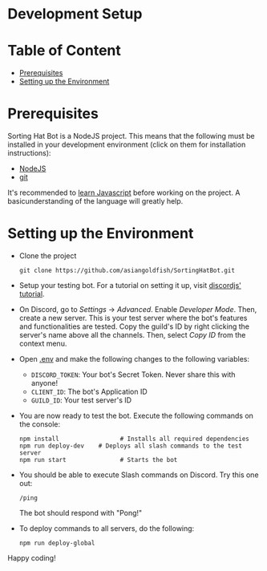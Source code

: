 # Development Setup

# Table of Content
- [Prerequisites](#prerequisites)
- [Setting up the Environment](#setting-up-the-environment)

# Prerequisites
Sorting Hat Bot is a NodeJS project. This means that the following must be installed in your development environment (click on them for installation instructions):

- [NodeJS](https://nodejs.org/en/download/)
- [git](https://git-scm.com/book/en/v2/Getting-Started-Installing-Git)

It's recommended to [learn Javascript](https://developer.mozilla.org/en-US/docs/Learn/Getting_started_with_the_web/JavaScript_basics) before working on the project. A basicunderstanding of the language will greatly help.

# Setting up the Environment
- Clone the project
    ```
    git clone https://github.com/asiangoldfish/SortingHatBot.git
    ```

- Setup your testing bot. For a tutorial on setting it up, visit [discordjs' tutorial](https://discordjs.guide/preparations/setting-up-a-bot-application.html#creating-your-bot).

- On Discord, go to _Settings_ -> _Advanced_. Enable _Developer Mode_. Then, create a new server. This is your test server where the bot's features and functionalities are tested. Copy the guild's ID by right clicking the server's name above all the channels. Then, select _Copy ID_ from the context menu.

- Open [.env](./.env) and make the following changes to the following variables:
    - `DISCORD_TOKEN`: Your bot's Secret Token. Never share this with anyone!
    - `CLIENT_ID`: The bot's Application ID
    - `GUILD_ID`: Your test server's ID

- You are now ready to test the bot. Execute the following commands on the console:
    ```
    npm install                 # Installs all required dependencies
    npm run deploy-dev    # Deploys all slash commands to the test server
    npm run start               # Starts the bot
    ```

- You should be able to execute Slash commands on Discord. Try this one out:
    ```
    /ping
    ```
    The bot should respond with "Pong!"

- To deploy commands to all servers, do the following:
    ```
    npm run deploy-global
    ```

Happy coding!
